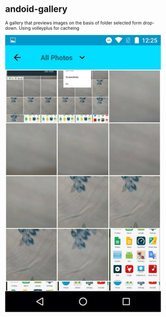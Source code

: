 # andoid-gallery

A gallery that previews images on the basis of folder selected form drop-down.
Using volleyplus for cacheing

![alt tag](ImageGallery/14152093_1200997713274692_1377419950_o.jpg "screenshot")

